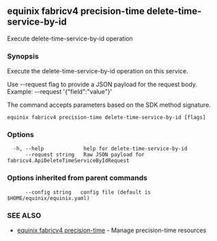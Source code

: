 ## equinix fabricv4 precision-time delete-time-service-by-id

Execute delete-time-service-by-id operation

### Synopsis

Execute the delete-time-service-by-id operation on this service.

Use --request flag to provide a JSON payload for the request body.
Example: --request '{"field":"value"}'

The command accepts parameters based on the SDK method signature.

```
equinix fabricv4 precision-time delete-time-service-by-id [flags]
```

### Options

```
  -h, --help             help for delete-time-service-by-id
      --request string   Raw JSON payload for fabricv4.ApiDeleteTimeServiceByIdRequest
```

### Options inherited from parent commands

```
      --config string   config file (default is $HOME/equinix/equinix.yaml)
```

### SEE ALSO

* [equinix fabricv4 precision-time](equinix_fabricv4_precision-time.md)	 - Manage precision-time resources

